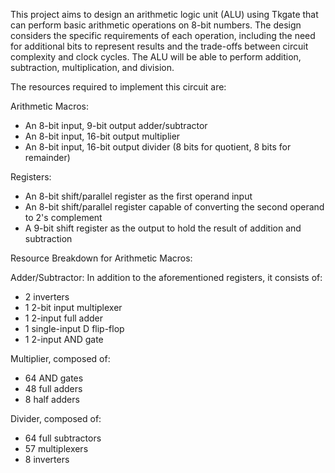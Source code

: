 This project aims to design an arithmetic logic unit (ALU) using Tkgate that can perform basic arithmetic operations on 8-bit numbers. 
The design considers the specific requirements of each operation, including the need for additional bits to represent results and the trade-offs between circuit complexity and clock cycles. 
The ALU will be able to perform addition, subtraction, multiplication, and division.

The resources required to implement this circuit are:

Arithmetic Macros:
- An 8-bit input, 9-bit output adder/subtractor
- An 8-bit input, 16-bit output multiplier
- An 8-bit input, 16-bit output divider (8 bits for quotient, 8 bits for remainder)
  
Registers:
- An 8-bit shift/parallel register as the first operand input
- An 8-bit shift/parallel register capable of converting the second operand to 2's complement
- A 9-bit shift register as the output to hold the result of addition and subtraction

Resource Breakdown for Arithmetic Macros:

Adder/Subtractor:
In addition to the aforementioned registers, it consists of:
- 2 inverters
- 1 2-bit input multiplexer
- 1 2-input full adder
- 1 single-input D flip-flop
- 1 2-input AND gate

Multiplier, composed of:
- 64 AND gates
- 48 full adders
- 8 half adders
  
Divider, composed of:
- 64 full subtractors
- 57 multiplexers
- 8 inverters
